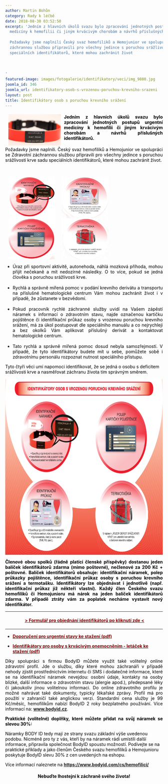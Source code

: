 ```yaml
---
author: Martin Bohůn
category: Rady k léčbě
date: 2018-08-30 03:52:50
excerpt: 'Jedním z hlavních úkolů svazu bylo zpracování jednotných postupů urgentní
  medicíny k hemofilii či jiným krvácivým chorobám a návrhů příslušných identifikátorů

  Požadavky jsme naplnili Český svaz hemofiliků a Hemojunior ve spolupráci se Zdravotní
  záchrannou službou připravili pro všechny jedince s poruchou srážlivosti krve sadu
  speciálních identifikátorů, které mohou zachránit život

   

'
featured-image: images/fotogalerie/identifikatory/veci/img_9880.jpg
joomla_id: 346
joomla_url: identifikatory-osob-s-vrozenou-poruchou-krevniho-srazeni
layout: post
title: Identifikátory osob s poruchou krevního srážení
---
```


<h4 style="text-align: justify;"><img src="images/fotogalerie/identifikatory/veci/img_9880.jpg" border="0" width="168" height="100" style="float: left; margin-left: 10px; margin-right: 10px;" /><span style="color: #000000;">Jedním z hlavních úkolů svazu bylo zpracování jednotných postupů urgentní medicíny k hemofilii či jiným krvácivým chorobám a návrhů příslušných identifikátorů.</span></h4>
<p style="text-align: justify;"><span style="color: #000000;">Požadavky jsme naplnili. Český svaz hemofiliků a Hemojunior ve spolupráci se Zdravotní záchrannou službou připravili pro všechny jedince s poruchou srážlivosti krve sadu speciálních identifikátorů, které mohou zachránit život.</span></p>
<p><span style="color: #000000;"> </span></p>
<p><span style="color: #000000;"><a href="index.php/cs/doplnkove-informace/rady-lecba/346-identifikatory-osob-s-vrozenou-poruchou-krevniho-srazeni" title="Identifikátory osob s vrozeným krvácivým onemocněním"><img src="images/fotogalerie/identifikatory/veci/1.jpg" border="0" width="150" height="132" style="margin-left: 10px; margin-right: 10px; vertical-align: middle;" /></a><a href="index.php/cs/doplnkove-informace/rady-lecba/346-identifikatory-osob-s-vrozenou-poruchou-krevniho-srazeni" title="Identifikátory osob s vrozeným krvácivým onemocněním"><img src="images/fotogalerie/identifikatory/veci/3.jpg" border="0" width="150" height="132" style="margin-left: 10px; margin-right: 10px; vertical-align: middle;" /></a><a href="index.php/cs/doplnkove-informace/rady-lecba/346-identifikatory-osob-s-vrozenou-poruchou-krevniho-srazeni" title="Identifikátory osob s vrozeným krvácivým onemocněním"><img src="images/fotogalerie/identifikatory/veci/2.jpg" border="0" width="150" height="132" style="margin-left: 10px; margin-right: 10px; vertical-align: middle;" /></a><a href="index.php/cs/doplnkove-informace/rady-lecba/346-identifikatory-osob-s-vrozenou-poruchou-krevniho-srazeni" title="Identifikátory osob s vrozeným krvácivým onemocněním"><img src="images/fotogalerie/identifikatory/veci/4.jpg" border="0" width="150" height="132" style="margin-left: 10px; margin-right: 10px; vertical-align: middle;" /></a></span></p>

<ul>
<li style="text-align: justify;"><span style="color: #000000;">Úraz při sportovní aktivitě, autonehoda, náhlá mozková příhoda, mohou přijít nečekaně a mít nedozírné následky. O to více, pokud se jedná člověka s poruchou srážlivosti krve.<br /><br /></span></li>
<li style="text-align: justify;" dir="ltr"><span style="color: #000000;">Rychlá a správně mířená pomoc v podání krevního derivátu a transportu na příslušné hematologické centrum Vám mohou zachránit život i v případě, že zůstanete v bezvědomí.<br /><br /></span></li>
<li style="text-align: justify;"><span style="color: #000000;">Pokud pracovník rychlé záchranné služby uvidí na Vašem zápěstí náramek s informací o zdravotním stavu, najde označenou kartičku pojištěnce či identifikační průkaz osoby s vrozenou poruchou krevního srážení, má za úkol postupovat dle speciálního manuálu a co nejrychleji a bez okolků Vám aplikovat příslušný derivát a kontaktovat hematologické centrum.<br /><br /></span></li>
<li style="text-align: justify;"><span style="color: #000000;">Tato rychlá a správně mířená pomoc dosud nebyla samozřejmostí. V případě, že tyto identifikátory budete mít u sebe, pomůžete sobě i zdravotnímu personálu rozpoznat nutnost speciálního přístupu.</span></li>
</ul>
<p><span style="color: #000000;">Tyto čtyři věci umí napomoci identifikovat, že se jedná o osobu s deficitem srážlivosti krve a nasměřovat záchranu života tím správným směrem.</span></p>
<p><a href="images/fotogalerie/identifikatory/veci/letacek_pro_pacienty_26027.jpg" target="_blank" title="Klikni pro zvětšení"><img src="images/fotogalerie/identifikatory/veci/letacek_pro_pacienty_26027.jpg" border="0" alt="" width="697" height="562" style="display: block; margin-left: auto; margin-right: auto;" /></a></p>
<p style="text-align: justify;"><span style="color: #000000;"><strong>Členové obou spolků (řádně platící členské příspěvky) dostanou jeden balíček identifikátorů zdarma </strong><strong>(mimo poštovné), nečlenové za 200 Kč + poštovné. Balíček identifikátorů obsahuje: identifikační náramek, </strong><strong>polep průkazky pojištěnce, identifikační průkaz osoby s poruchou krevního srážení a termotašku. </strong><strong>Identifikátory lze objednávat i jednotlivě (např. identifikační průkaz již někteří vlastní). </strong><strong>Každý člen Českého svazu hemofiliků či Hemojunioru má nárok na jeden balíček identifikátorů zdarma. V případě ztráty vám za poplatek necháme vystavit nový identifikátor.</strong></span></p>
<hr />
<h4 style="text-align: center;"> <strong><span style="color: #800000;"><a href="https://goo.gl/forms/XCPlTCgjoHbpZChK2" title="Identifikátory osob s vrozeným krvácivým onemocněním"><span style="color: #800000;">&gt; Formulář pro objednání identifikátorů po kliknutí zde &lt;</span></a></span></strong></h4>
<hr />
<ul>
<li><span style="color: #800000;"><strong><a href="images/dokumenty-pdf-doc/identifikatory/pristup_k_hemofilikovi.pdf" title="Doporučení pro urgentní stavy u osob s vrozeným krvácivým onemocněním"><span style="color: #800000;">Doporučení pro urgentní stavy ke stažení (pdf) </span></a><br /></strong></span></li>
</ul>
<ul>
<li><strong><a href="images/dokumenty-pdf-doc/identifikatory/letacek-identifikatory-hemofilici.pdf" title="Identifikatory pro osobyt s vrozenym krvacivym onemocnenim"><span style="color: #800000;">Identifikátory pro osoby s krvácivým onemocněním - letáček ke stažení (pdf)</span> </a><span style="color: #800000;"><span style="color: #800000;"><br /></span></span></strong></li>
</ul>
<p style="text-align: justify;"><span style="color: #000000;">Díky spolupráci s firmou BodyID můžete využít také volitelný online zdravotní profil. Jde o službu, díky které mohou záchranáři v případě nehody zjistit prostřednictvím internetu či SMS i dodatečné informace, které se na identifikační náramek nevejdou: osobní údaje, kontakty na osoby blízké, další informace o zdravotním stavu (alergie apod.), předepsané léky či jakoukoliv jinou volitelnou informaci. Do online zdravotního profilu je možné nahrávat také dokumenty, typicky lékařské zprávy. Profil má pro použití v zahraničí také anglickou verzi. Standardní cena služby je 99 Kč/měsíc, hemofilikům nabízí BodyID 2 roky bezplatného používání. Více informací na:</span> <strong><a href="https://www.bodyid.com/cs/" target="_blank" title="BodyID">www.bodyid.cz</a></strong>.</p>
<p style="text-align: justify;"><span style="color: #000000;"><strong><span style="font-size: 1em;">Praktické (volitelné) doplňky, které můžete přidat na svůj náramek se slevou 30%:</span></strong></span></p>
<p><span style="color: #000000;">Náramky BODY ID tedy mají ze strany svazu základní výše uvedenou podobu. Nicméně pro ty z vás, kteří by na náramek rádi umístili další informace, připravila společnost BodyID spoustu možností. Podívejte se na praktické příklady a jako členům Českého svazu hemofiliků a Hemojunioru poskytuje BodyID slevu 30% z cen uvedených na eshopu. </span></p>
<p><span style="color: #000000;">Více informací naleznete na</span> <strong><a href="https://www.bodyid.com/cs/hemofilici/" target="_blank" title="BodyID a Český svaz hemofiliků">https://www.bodyid.com/cs/hemofilici/</a></strong></p>
<h4 style="text-align: center;"><span style="color: #000000;">Nebuďte lhostejní k záchraně svého života!</span></h4>
<p><span style="color: #000000;"> </span></p>